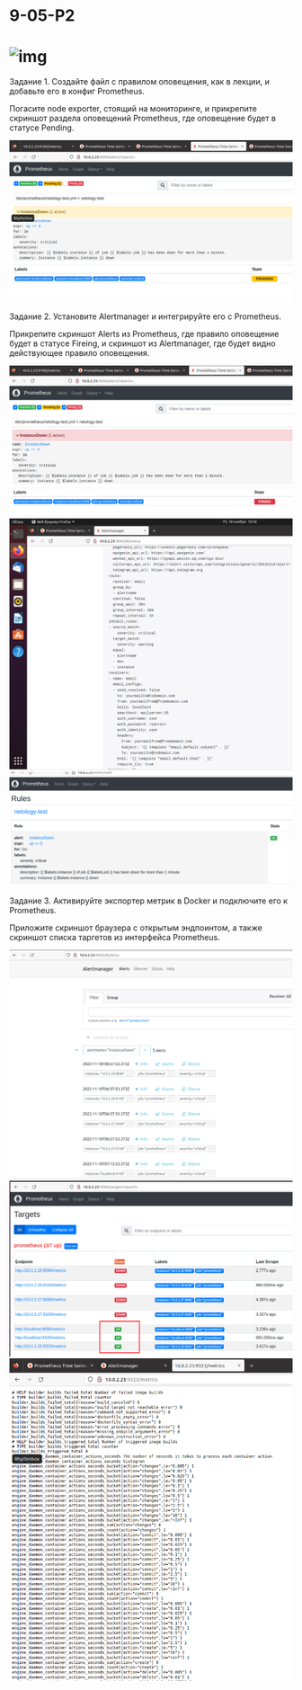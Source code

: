 # 9-05-P2
# ![img]()

Задание 1.
Создайте файл с правилом оповещения, как в лекции, и добавьте его в конфиг Prometheus.

Погасите node exporter, стоящий на мониторинге, и прикрепите скриншот раздела оповещений Prometheus, где оповещение будет в статусе Pending.

![img](https://github.com/AzarnoyKir/9-05-P2/blob/0c2ddb8c73b24afe70eed94e09b113a3a36fd007/img/AM%20pending.png)

Задание 2.
Установите Alertmanager и интегрируйте его с Prometheus.

Прикрепите скриншот Alerts из Prometheus, где правило оповещение будет в статусе Fireing, и скриншот из Alertmanager, где будет видно действующее правило оповещения.

![img](https://github.com/AzarnoyKir/9-05-P2/blob/0c2ddb8c73b24afe70eed94e09b113a3a36fd007/img/AM%20firing.png)
![img](https://github.com/AzarnoyKir/9-05-P2/blob/0c2ddb8c73b24afe70eed94e09b113a3a36fd007/img/AM%20rules.png)
![img](https://github.com/AzarnoyKir/9-05-P2/blob/0c2ddb8c73b24afe70eed94e09b113a3a36fd007/img/AM%20rules2.png)

Задание 3.
Активируйте экспортер метрик в Docker и подключите его к Prometheus.

Приложите скриншот браузера с открытым эндпоинтом, а также скриншот списка таргетов из интерфейса Prometheus.

![img](https://github.com/AzarnoyKir/9-05-P2/blob/0c2ddb8c73b24afe70eed94e09b113a3a36fd007/img/alertmanager%20web%209093.png)
![img](https://github.com/AzarnoyKir/9-05-P2/blob/0c2ddb8c73b24afe70eed94e09b113a3a36fd007/img/DOCKER_PROM.png)
![img](https://github.com/AzarnoyKir/9-05-P2/blob/0c2ddb8c73b24afe70eed94e09b113a3a36fd007/img/docker%20metrics.png)

